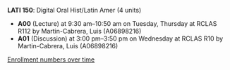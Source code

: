 **LATI 150**: Digital Oral Hist/Latin Amer (4 units)

- **A00** (Lecture) at 9:30 am–10:50 am on Tuesday, Thursday at RCLAS R112 by Martin-Cabrera, Luis (A06898216)
- **A01** (Discussion) at 3:00 pm–3:50 pm on Wednesday at RCLAS R10 by Martin-Cabrera, Luis (A06898216)

[Enrollment numbers over time](./LATI150.tsv)
